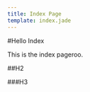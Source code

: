 ```yaml
---
title: Index Page
template: index.jade
---
```


#Hello Index

This is the index pageroo.

##H2

###H3

